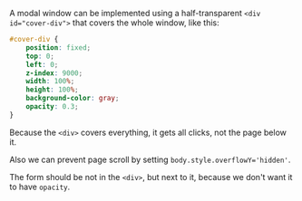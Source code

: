 A modal window can be implemented using a half-transparent `<div id="cover-div">` that covers the whole window, like this:

```css
#cover-div {
    position: fixed;
    top: 0;
    left: 0;
    z-index: 9000;
    width: 100%;
    height: 100%;
    background-color: gray;
    opacity: 0.3;
}
```

Because the `<div>` covers everything, it gets all clicks, not the page below it.

Also we can prevent page scroll by setting `body.style.overflowY='hidden'`.

The form should be not in the `<div>`, but next to it, because we don't want it to have `opacity`.
